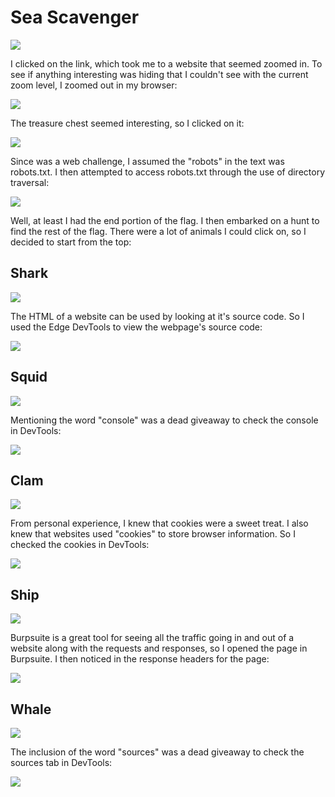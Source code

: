 # Sea Scavenger
![](../images/sea-scavenger-part-1.png)

I clicked on the link, which took me to a website that seemed zoomed in. To see if anything interesting was hiding that I couldn't see with the current zoom level, I zoomed out in my browser:

![](../images/sea-scavenger-part-2.png)

The treasure chest seemed interesting, so I clicked on it:

![](../images/sea-scavenger-part-3.png)

Since was a web challenge, I assumed the "robots" in the text was robots.txt. I then attempted to access robots.txt through the use of directory traversal:

![](../images/sea-scavenger-part-4.png)

Well, at least I had the end portion of the flag. I then embarked on a hunt to find the rest of the flag. There were a lot of animals I could click on, so I decided to start from the top:

## Shark

![](../images/sea-scavenger-part-5.png)

The HTML of a website can be used by looking at it's source code. So I used the Edge DevTools to view the webpage's source code:

![](../images/sea-scavenger-part-6.png)

## Squid

![](../images/sea-scavenger-part-7.png)

Mentioning the word "console" was a dead giveaway to check the console in DevTools:

![](../images/sea-scavenger-part-8.png)

## Clam

![](../images/sea-scavenger-part-9.png)

From personal experience, I knew that cookies were a sweet treat. I also knew that websites used "cookies" to store browser information. So I checked the cookies in DevTools: 

![](../images/sea-scavenger-part-10.png)

## Ship

![](../images/sea-scavenger-part-11.png)

Burpsuite is a great tool for seeing all the traffic going in and out of a website along with the requests and responses, so I opened the page in Burpsuite. I then noticed in the response headers for the page:

![](../images/sea-scavenger-part-12.png)

## Whale

![](../images/sea-scavenger-part-13.png)

The inclusion of the word "sources" was a dead giveaway to check the sources tab in DevTools:

![](../images/sea-scavenger-part-14.png)
